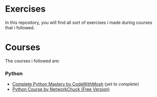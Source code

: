 # Exercises
In this repository, you will find all sort of exercises i made during courses that i followed.
# Courses
The courses i followed are:
### Python
- [Complete Python Mastery by CodeWithMosh](https://members.codewithmosh.com/courses/enrolled/417695) (_yet to complete_)
- [Python Course by NetworkChuck (Free Version)]([https://members.codewithmosh.com/courses/enrolled/417695](https://youtube.com/playlist?list=PLIhvC56v63ILPDA2DQBv0IKzqsWTZxCkp&si=I--dAd08WvcDafiR))

